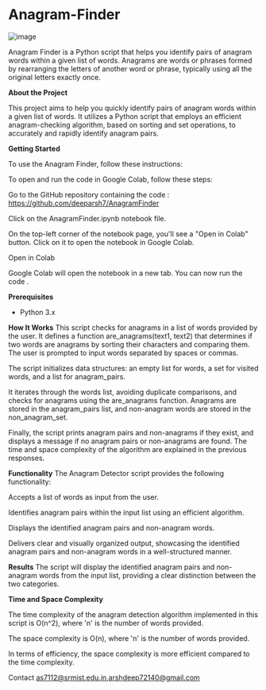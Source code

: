 # Anagram-Finder

![image](https://github.com/deeparsh7/AnagramFinder/assets/121679549/04e0ab8a-6476-4dc9-a676-305c911019fe)


Anagram Finder is a Python script that helps you identify pairs of anagram words within a given list of words. Anagrams are words or phrases formed by rearranging the letters of another word or phrase, typically using all the original letters exactly once.

**About the Project**

This project aims to help you quickly identify pairs of anagram words within a given list of words. It utilizes a Python script that employs an efficient anagram-checking algorithm, based on sorting and set operations, to accurately and rapidly identify anagram pairs.

**Getting Started**

To use the Anagram Finder, follow these instructions:

To open and run the code in Google Colab, follow these steps:

Go to the GitHub repository containing the code : https://github.com/deeparsh7/AnagramFinder

Click on the AnagramFinder.ipynb notebook file.

On the top-left corner of the notebook page, you'll see a "Open in Colab" button. Click on it to open the notebook in Google Colab.

Open in Colab

Google Colab will open the notebook in a new tab. You can now run the code .

**Prerequisites**

- Python 3.x

**How It Works**
This script checks for anagrams in a list of words provided by the user. It defines a function are_anagrams(text1, text2) that determines if two words are anagrams by sorting their characters and comparing them. The user is prompted to input words separated by spaces or commas.

The script initializes data structures: an empty list for words, a set for visited words, and a list for anagram_pairs.

It iterates through the words list, avoiding duplicate comparisons, and checks for anagrams using the are_anagrams function. Anagrams are stored in the anagram_pairs list, and non-anagram words are stored in the non_anagram_set.

Finally, the script prints anagram pairs and non-anagrams if they exist, and displays a message if no anagram pairs or non-anagrams are found. The time and space complexity of the algorithm are explained in the previous responses.

**Functionality**
The Anagram Detector script provides the following functionality:

Accepts a list of words as input from the user.

Identifies anagram pairs within the input list using an efficient algorithm.

Displays the identified anagram pairs and non-anagram words.

Delivers clear and visually organized output, showcasing the identified anagram pairs and non-anagram words in a well-structured manner.

**Results**
The script will display the identified anagram pairs and non-anagram words from the input list, providing a clear distinction between the two categories.

**Time and Space Complexity**

The time complexity of the anagram detection algorithm implemented in this script is O(n^2), where 'n' is the number of words provided. 

The space complexity is O(n), where 'n' is the number of words provided.
 
In terms of efficiency, the space complexity is more efficient compared to the time complexity.



Contact
as7112@srmist.edu.in,arshdeep72140@gmail.com
